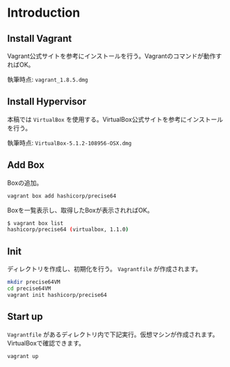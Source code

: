 # Introduction

## Install Vagrant

Vagrant公式サイトを参考にインストールを行う。Vagrantのコマンドが動作すればOK。

執筆時点: `vagrant_1.8.5.dmg`

## Install Hypervisor

本稿では `VirtualBox` を使用する。VirtualBox公式サイトを参考にインストールを行う。

執筆時点: `VirtualBox-5.1.2-108956-OSX.dmg`

## Add Box

Boxの追加。

```bash
vagrant box add hashicorp/precise64
```

Boxを一覧表示し、取得したBoxが表示されればOK。

```bash
$ vagrant box list
hashicorp/precise64 (virtualbox, 1.1.0)
```

## Init

ディレクトリを作成し、初期化を行う。 `Vagrantfile` が作成されます。

```bash
mkdir precise64VM
cd precise64VM
vagrant init hashicorp/precise64
```

## Start up

`Vagrantfile` があるディレクトリ内で下記実行。仮想マシンが作成されます。VirtualBoxで確認できます。

```bash
vagrant up
```

